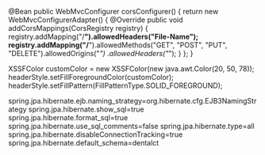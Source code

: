 @Bean
	public WebMvcConfigurer corsConfigurer() {
		return new WebMvcConfigurerAdapter() {
			@Override
			public void addCorsMappings(CorsRegistry registry) {
				registry.addMapping("/**").allowedHeaders("File-Name");
				registry.addMapping("/**").allowedMethods("GET", "POST", "PUT", "DELETE").allowedOrigins("*")
						.allowedHeaders("*");
			}
		};
	}



  XSSFColor customColor = new XSSFColor(new java.awt.Color(20, 50, 78));
        headerStyle.setFillForegroundColor(customColor);
        headerStyle.setFillPattern(FillPatternType.SOLID_FOREGROUND);


spring.jpa.hibernate.ejb.naming_strategy=org.hibernate.cfg.EJB3NamingStrategy
spring.jpa.hibernate.show_sql=true
spring.jpa.hibernate.format_sql=true
spring.jpa.hibernate.use_sql_comments=false
spring.jpa.hibernate.type=all
spring.jpa.hibernate.disableConnectionTracking=true
spring.jpa.hibernate.default_schema=dentalct

